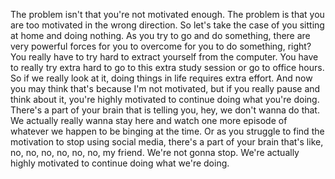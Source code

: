  The problem isn't that you're not motivated enough. The problem is that you are too motivated in the wrong direction. So let's take the case of you sitting at home and doing nothing. As you try to go and do something, there are very powerful forces for you to overcome for you to do something, right? You really have to try hard to extract yourself from the computer. You have to really try extra hard to go to this extra study session or go to office hours. So if we really look at it, doing things in life requires extra effort. And now you may think that's because I'm not motivated, but if you really pause and think about it, you're highly motivated to continue doing what you're doing. There's a part of your brain that is telling you, hey, we don't wanna do that. We actually really wanna stay here and watch one more episode of whatever we happen to be binging at the time. Or as you struggle to find the motivation to stop using social media, there's a part of your brain that's like, no, no, no, no, no, no, my friend. We're not gonna stop. We're actually highly motivated to continue doing what we're doing.